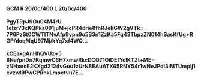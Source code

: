#### GCM R 20/0c/400 L 20/0c/400
**PgyTRpJ9Ou04M4rU**<br/>**1elzr73cKQPka091juM+jcPR4drie8fhRJekGW2gVTk=**<br/>**7P6PzSt0CWTITNvAfp9ypn9o5B3n1ZzKa5Fq43TbpzZN014hSasKfUg+RGP/doqMqU97Mj/kYq7xf4WQ...**<br/><br/>
**kCEakgAnHhQVUz+5**<br/>**8Na/pnDn7KqmwC6H7xmwRkcDCQ71OiDEfYclKTZt+ME=**<br/>**zNHxncE2KXgd2124vGuu1zUrN8EAuATX65RNY54r1wNeJPdI3iMTUmpij1cvzwl9PwCPRhkLmoctvu7E...**